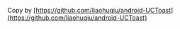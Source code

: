 Copy by [https://github.com/liaohuqiu/android-UCToast](https://github.com/liaohuqiu/android-UCToast)